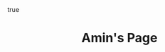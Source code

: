 ---
title: "Amin's Page"
description: "A webpage showcasing my awesome projects"
math: true
cascade: 
    featured_image: '/image.png'
---